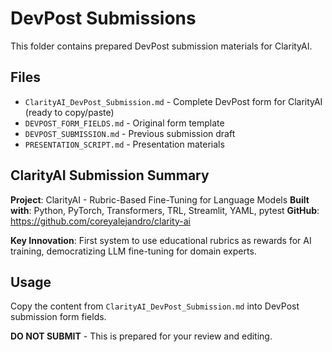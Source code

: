 # DevPost Submissions

This folder contains prepared DevPost submission materials for ClarityAI.

## Files

- `ClarityAI_DevPost_Submission.md` - Complete DevPost form for ClarityAI (ready to copy/paste)
- `DEVPOST_FORM_FIELDS.md` - Original form template
- `DEVPOST_SUBMISSION.md` - Previous submission draft
- `PRESENTATION_SCRIPT.md` - Presentation materials

## ClarityAI Submission Summary

**Project**: ClarityAI - Rubric-Based Fine-Tuning for Language Models
**Built with**: Python, PyTorch, Transformers, TRL, Streamlit, YAML, pytest
**GitHub**: https://github.com/coreyalejandro/clarity-ai

**Key Innovation**: First system to use educational rubrics as rewards for AI training, democratizing LLM fine-tuning for domain experts.

## Usage

Copy the content from `ClarityAI_DevPost_Submission.md` into DevPost submission form fields.

**DO NOT SUBMIT** - This is prepared for your review and editing.